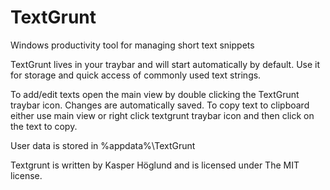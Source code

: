 # TextGrunt
Windows productivity tool for managing short text snippets

TextGrunt lives in your traybar and will start automatically by default.
Use it for storage and quick access of commonly used text strings.

To add/edit texts open the main view by double clicking the TextGrunt traybar icon.
Changes are automatically saved.
To copy text to clipboard either use main view or right click textgrunt traybar icon and then click on the text to copy.

User data is stored in %appdata%\TextGrunt

Textgrunt is written by Kasper Höglund and is licensed under The MIT license.
